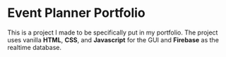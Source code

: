 # Event Planner Portfolio

This is a project I made to be specifically put in my portfolio. The project uses vanilla **HTML**, **CSS**, and **Javascript** for the GUI and **Firebase** as the realtime database.